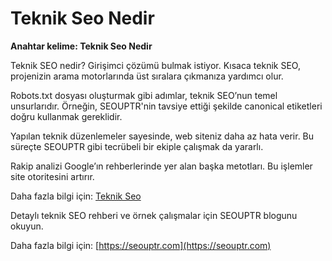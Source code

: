 # Teknik Seo Nedir

**Anahtar kelime: Teknik Seo Nedir**

Teknik SEO nedir? Girişimci çözümü bulmak istiyor. Kısaca teknik SEO, projenizin arama motorlarında üst sıralara çıkmanıza yardımcı olur.

Robots.txt dosyası oluşturmak gibi adımlar, teknik SEO’nun temel unsurlarıdır. Örneğin, SEOUPTR'nin tavsiye ettiği şekilde canonical etiketleri doğru kullanmak gereklidir.

Yapılan teknik düzenlemeler sayesinde, web siteniz daha az hata verir. Bu süreçte SEOUPTR gibi tecrübeli bir ekiple çalışmak da yararlı.

Rakip analizi Google’ın rehberlerinde yer alan başka metotları. Bu işlemler site otoritesini artırır.

Daha fazla bilgi için: [Teknik Seo](https://seouptr.com)

Detaylı teknik SEO rehberi ve örnek çalışmalar için SEOUPTR blogunu okuyun.

Daha fazla bilgi için: [https://seouptr.com](https://seouptr.com)